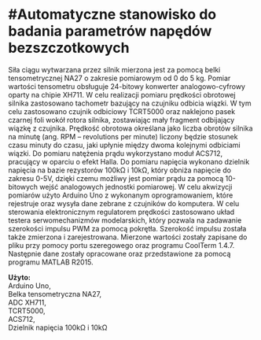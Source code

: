 <h1>#Automatyczne stanowisko do badania parametrów napędów bezszczotkowych</h1>

Siła ciągu wytwarzana przez silnik mierzona jest za pomocą belki tensometrycznej NA27 o zakresie pomiarowym od 0 do 5 kg. Pomiar wartości tensometru obsługuje 24-bitowy konwerter analogowo-cyfrowy oparty na chipie XH711. W celu realizacji pomiaru prędkości obrotowej silnika zastosowano tachometr bazujący na czujniku odbicia wiązki. W tym celu zastosowano czujnik odbiciowy TCRT5000 oraz naklejono pasek czarnej foli wokół rotora silnika, zostawiając mały fragment odbijający wiązkę z czujnika. Prędkość obrotowa określana jako liczba obrotów silnika na minutę (ang. RPM – revolutions per minute) liczony będzie stosunek czasu minuty do czasu, jaki upłynie między dwoma kolejnymi odbiciami wiązki. Do pomiaru natężenia prądu wykorzystano moduł ACS712, pracujący w oparciu o efekt Halla. Do pomiaru napięcia wykonano dzielnik napięcia na bazie rezystorów 100kΩ i 10kΩ, który obniża napięcie do zakresu 0-5V, dzięki czemu możliwy jest pomiar prądu za pomocą 10-bitowych wejść analogowych  jednostki pomiarowej. W celu akwizycji pomiarów użyto Arduino Uno z wykonanym oprogramowaniem, które rejestruje oraz wysyła dane zebrane z czujników do komputera. W celu sterowania elektronicznym regulatorem prędkości zastosowano układ testera serwomechanizmów modelarskich, który pozwala na zadawanie szerokości impulsu PWM za pomocą pokrętła. Szerokość impulsu została także zmierzona i zarejestrowana. Mierzone wartości zostały zapisane do pliku przy pomocy portu szeregowego oraz programu CoolTerm 1.4.7. Następnie dane zostały opracowane oraz przedstawione za pomocą programu MATLAB R2015.<br>

<b>Użyto:<br></b>
Arduino Uno,<br>
Belka tensometryczna NA27,<br>
ADC XH711,<br>
TCRT5000,<br>
ACS712,<br>
Dzielnik napięcia 100kΩ i 10kΩ<br>
